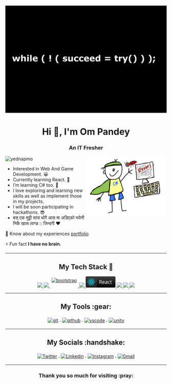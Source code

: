 <p align="center"> <img src="https://github.com/yednapmo/yednapmo/blob/main/cover.jpg" alt="cover" /> </p>

<h1 align="center">Hi 👋, I'm Om Pandey</h1>
<h3 align="center">An IT Fresher</h3>

<img align="right" alt="myprofile" width="50%" src="https://github.com/yednapmo/yednapmo/blob/main/IMG_0304.jpg">

<p align="left"> <img src="https://komarev.com/ghpvc/?username=yednapmo&label=Profile%20views&color=0e75b6&style=flat" alt="yednapmo" /> </p>




- Interested in Web And Game Development. :grinning:
- Currently learning React. :star_struck:
- I’m learning C# too. :muscle:
- I love exploring and learning new skills as well as implement those in my projects.
- I will be soon participating in hackathons. :sunglasses:
- बस् एक मुठ्ठी सास थोरै आस मा अडिएको भयेनी निकै खास लाग्छ :: जिन्दगी :heart: 

📄 Know about my experiences [portfolio](portfolio)

⚡ Fun fact **I have no brain.**


---
<!-- Badges used from https://github.com/klaasnicolaas/ColoredBadges -->
<h2 align="center">My Tech Stack 🧰</h2>
<p align="center">
<a href="#">
<img src="https://raw.githubusercontent.com/klaasnicolaas/ColoredBadges/master/svg/dev/languages/html.svg">
</a>
<a href="#">
<img src="https://raw.githubusercontent.com/klaasnicolaas/ColoredBadges/master/svg/dev/languages/css3.svg">
</a>
<a href="https://getbootstrap.com/">
    <img src="https://raw.githubusercontent.com/klaasnicolaas/ColoredBadges/master/svg/dev/frameworks/bootstrap.svg" alt="bootstrap" style="vertical-align:top; margin:4px">
</a>
<a href="https://developer.mozilla.org/en-US/docs/Web/JavaScript">
<img src="https://raw.githubusercontent.com/klaasnicolaas/ColoredBadges/master/svg/dev/languages/js.svg">
</a>   
<a href="https://reactjs.org/">
<img src="https://github.com/Cusatelli/Colored-Badges/blob/main/svg/frameworks/react.svg" height="35" />
</a>
<a href="https://learn.microsoft.com/en-us/dotnet/csharp/">
    <img src="https://raw.githubusercontent.com/klaasnicolaas/ColoredBadges/master/svg/dev/languages/csharp.svg">
</a>
 <a href="#">
    <img src="https://raw.githubusercontent.com/klaasnicolaas/ColoredBadges/master/svg/dev/languages/csharp_dotnet.svg">
</a>
 <a href="#">
    <img src="https://raw.githubusercontent.com/klaasnicolaas/ColoredBadges/master/svg/dev/languages/php.svg">
</a>
</p>

---

<h2 align="center">My Tools :gear: </h2>
<p align="center">
<a href="https://git-scm.com">
<img src="https://raw.githubusercontent.com/klaasnicolaas/ColoredBadges/prod/svg/dev/tools/git.svg" alt="git" style="vertical-align:top; margin:4px">
</a>
<a href="https://github.com/yednapmo">
<img src="https://raw.githubusercontent.com/klaasnicolaas/ColoredBadges/prod/svg/dev/services/github.svg" alt="github" style="vertical-align:top; margin:4px">
</a>
<a href="https://code.visualstudio.com/">
<img src="https://raw.githubusercontent.com/klaasnicolaas/ColoredBadges/master/svg/dev/tools/visualstudio_code.svg" alt="vscode" style="vertical-align:top; margin:4px">
</a>
  <a href="#">
<img src="https://raw.githubusercontent.com/klaasnicolaas/ColoredBadges/master/svg/dev/frameworks/unity.svg" alt="unity" style="vertical-align:top; margin:4px">
</a>
  


</p>

---

<h2 align="center">My Socials :handshake: </h2>
<p align="center">
<a href="https://twitter.com/yednapmo">
<img src="https://raw.githubusercontent.com/klaasnicolaas/ColoredBadges/master/svg/social/twitter.svg" alt="Twitter" style="vertical-align:top; margin:4px">
</a>
<a href="https://linkedin.com/in/yednapmo">
<img src="https://raw.githubusercontent.com/klaasnicolaas/ColoredBadges/master/svg/social/linkedin.svg" alt="Linkedin" style="vertical-align:top; margin:4px">
</a>
<a href="https://instagram.com/oppandey_">
<img src="https://raw.githubusercontent.com/klaasnicolaas/ColoredBadges/prod/svg/social/instagram.svg" alt="Instagram" style="vertical-align:top; margin:4px">
</a>
<a href="mailto:yednapmo@gmail.com">
<img src="https://raw.githubusercontent.com/klaasnicolaas/ColoredBadges/prod/svg/social/gmail.svg" alt="Gmail" style="vertical-align:top; margin:4px">
</a>
</p>


---


<h3 align="center">Thank you so much for visiting :pray:</h3>
